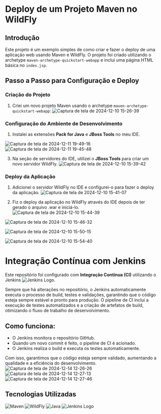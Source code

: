 
# Deploy de um Projeto Maven no WildFly

## Introdução

Este projeto é um exemplo simples de como criar e fazer o deploy de uma aplicação web usando Maven e WildFly. O projeto foi criado utilizando o archetype `maven-archetype-quickstart-webapp` e inclui uma página HTML básica no `index.jsp`.

## Passo a Passo para Configuração e Deploy

### Criação do Projeto

1. Criei um novo projeto Maven usando o archetype `maven-archetype-quickstart-webapp`:
![Captura de tela de 2024-12-10 15-26-39](https://github.com/user-attachments/assets/6cd823c0-6bb3-4df2-8a09-d63af8742d8e)

   


### Configuração do Ambiente de Desenvolvimento

1. Instalei as extensões **Pack for Java** e **JBoss Tools** no meu IDE.

   
![Captura de tela de 2024-12-11 19-49-16](https://github.com/user-attachments/assets/38a31f48-b737-4d28-ab7e-6b28c5ce7bc2)
![Captura de tela de 2024-12-11 19-45-48](https://github.com/user-attachments/assets/b2e3721d-d7d5-4b2c-8963-64eb0bcbc95c)


3. Na seção de servidores do IDE, utilizei o **JBoss Tools** para criar um novo servidor WildFly.
![Captura de tela de 2024-12-10 15-39-42](https://github.com/user-attachments/assets/f6adb1d6-83d5-4ead-ac98-20d47eb7e1c1)



   

### Deploy da Aplicação

1. Adicionei o servidor WildFly no IDE e configurei-o para fazer o deploy da aplicação.
![Captura de tela de 2024-12-10 15-41-07](https://github.com/user-attachments/assets/45c40612-4525-4313-b19f-0315e42840d2)



3. Fiz o deploy da aplicação no WildFly através do IDE depois de ter gerado o arquivo .war e iniciá-lo.
![Captura de tela de 2024-12-10 15-44-39](https://github.com/user-attachments/assets/fc76f80f-56fb-4109-a2e0-1183a5c15bc7)

![Captura de tela de 2024-12-10 15-46-32](https://github.com/user-attachments/assets/3f6dcf51-dbfe-44d7-80e8-f1b54543e224)

![Captura de tela de 2024-12-10 15-50-15](https://github.com/user-attachments/assets/4908f9d7-1afb-4a20-8152-d293bf7deb80)

![Captura de tela de 2024-12-10 15-54-40](https://github.com/user-attachments/assets/c3452c14-61af-47e5-8748-334ddd2c2f0c)


# Integração Contínua com Jenkins

Este repositório foi configurado com **Integração Contínua (CI)** utilizando o Jenkins ![Jenkins Logo](https://upload.wikimedia.org/wikipedia/commons/thumb/c/cd/Jenkins_logo.svg/800px-Jenkins_logo.svg.png). 

Sempre que há alterações no repositório, o Jenkins automaticamente executa o processo de build, testes e validações, garantindo que o código esteja sempre estável e pronto para produção. O pipeline de CI inclui a execução de testes automatizados e a criação de artefatos de build, otimizando o fluxo de trabalho de desenvolvimento.

## Como funciona:
- O Jenkins monitora o repositório GitHub.
- Quando um novo commit é feito, o pipeline de CI é acionado.
- O Jenkins realiza o build e executa os testes automaticamente.

Com isso, garantimos que o código esteja sempre validado, aumentando a qualidade e a eficiência do desenvolvimento.
![Captura de tela de 2024-12-14 12-26-26](https://github.com/user-attachments/assets/33d2cb22-fd24-4acb-b0e7-8a086a5633f6)
![Captura de tela de 2024-12-14 12-27-13](https://github.com/user-attachments/assets/83024285-2b89-40ac-b64a-533ca5e5b936)
![Captura de tela de 2024-12-14 12-27-46](https://github.com/user-attachments/assets/87782bd3-c51d-444a-ad93-bd7f905b3c2b)









## Tecnologias Utilizadas

![Maven](https://img.shields.io/badge/Maven-C71A36?style=for-the-badge&logo=apachemaven&logoColor=white)
![WildFly](https://img.shields.io/badge/WildFly-6C757D?style=for-the-badge&logo=wildfly&logoColor=white)
![Java](https://img.shields.io/badge/Java-007396?style=for-the-badge&logo=oracle&logoColor=white)
![Jenkins Logo](https://upload.wikimedia.org/wikipedia/commons/thumb/c/cd/Jenkins_logo.svg/800px-Jenkins_logo.svg.png)
